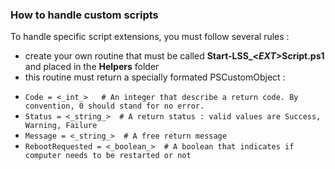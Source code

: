 
### How to handle custom scripts

To handle specific script extensions, you must follow several rules :
- create your own routine that must be called **Start-LSS_<_EXT_>Script.ps1** and placed in the **Helpers** folder
- this routine must return a specially formated PSCustomObject :
* `Code = <_int_>   # An integer that describe a return code. By convention, 0 should stand for no error.`
* `Status = <_string_>  # A return status : valid values are Success, Warning, Failure`
* `Message = <_string_>  # A free return message`
* `RebootRequested = <_boolean_>  # A boolean that indicates if computer needs to be restarted or not`
